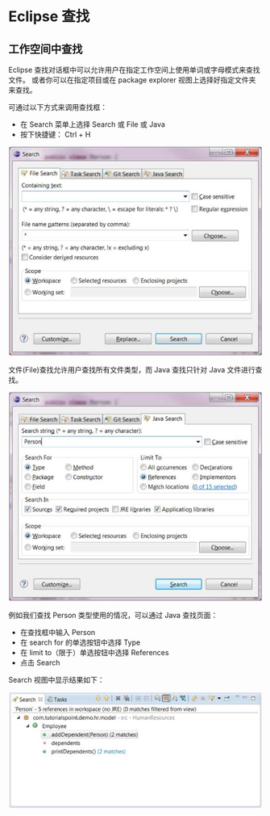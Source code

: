 
# Eclipse 查找

## 工作空间中查找

Eclipse 查找对话框中可以允许用户在指定工作空间上使用单词或字母模式来查找文件。 或者你可以在指定项目或在 package explorer 视图上选择好指定文件夹来查找。

可通过以下方式来调用查找框：

*   在 Search 菜单上选择 Search 或 File 或 Java
*   按下快捷键： Ctrl + H

![search_1](../img/search_1.jpg)

文件(File)查找允许用户查找所有文件类型，而 Java 查找只针对 Java 文件进行查找。

![search_2](../img/search_2.jpg)

例如我们查找 Person 类型使用的情况，可以通过 Java 查找页面：

*   在查找框中输入 Person
*   在 search for 的单选按钮中选择 Type
*   在 limit to（限于）单选按钮中选择 References
*   点击 Search

Search 视图中显示结果如下：

![search_3](../img/search_3.jpg)  
